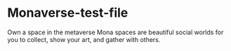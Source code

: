 # Monaverse-test-file
Own a space in the metaverse Mona spaces are beautiful social worlds for you to collect, show your art, and gather with others.
